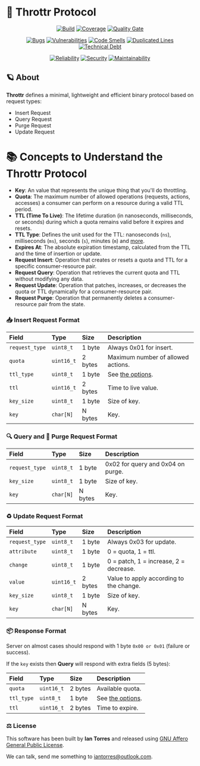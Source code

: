 # 📜 Throttr Protocol

<p align="center">
<a href="https://github.com/throttr/protocol/actions/workflows/build.yml"><img src="https://github.com/throttr/protocol/actions/workflows/build.yml/badge.svg" alt="Build"></a>
<a href="https://codecov.io/gh/throttr/protocol"><img src="https://codecov.io/gh/throttr/protocol/graph/badge.svg?token=R3CDT8AR2F" alt="Coverage"></a>
<a href="https://sonarcloud.io/project/overview?id=throttr_protocol"><img src="https://sonarcloud.io/api/project_badges/measure?project=throttr_protocol&metric=alert_status" alt="Quality Gate"></a>
</p>

<p align="center">
<a href="https://sonarcloud.io/project/overview?id=throttr_protocol"><img src="https://sonarcloud.io/api/project_badges/measure?project=throttr_protocol&metric=bugs" alt="Bugs"></a>
<a href="https://sonarcloud.io/project/overview?id=throttr_protocol"><img src="https://sonarcloud.io/api/project_badges/measure?project=throttr_protocol&metric=vulnerabilities" alt="Vulnerabilities"></a>
<a href="https://sonarcloud.io/project/overview?id=throttr_protocol"><img src="https://sonarcloud.io/api/project_badges/measure?project=throttr_protocol&metric=code_smells" alt="Code Smells"></a>
<a href="https://sonarcloud.io/project/overview?id=throttr_protocol"><img src="https://sonarcloud.io/api/project_badges/measure?project=throttr_protocol&metric=duplicated_lines_density" alt="Duplicated Lines"></a>
<a href="https://sonarcloud.io/project/overview?id=throttr_protocol"><img src="https://sonarcloud.io/api/project_badges/measure?project=throttr_protocol&metric=sqale_index" alt="Technical Debt"></a>
</p>

<p align="center">
<a href="https://sonarcloud.io/project/overview?id=throttr_protocol"><img src="https://sonarcloud.io/api/project_badges/measure?project=throttr_protocol&metric=reliability_rating" alt="Reliability"></a>
<a href="https://sonarcloud.io/project/overview?id=throttr_protocol"><img src="https://sonarcloud.io/api/project_badges/measure?project=throttr_protocol&metric=security_rating" alt="Security"></a>
<a href="https://sonarcloud.io/project/overview?id=throttr_protocol"><img src="https://sonarcloud.io/api/project_badges/measure?project=throttr_protocol&metric=sqale_rating" alt="Maintainability"></a>
</p>

## 🪐 About

**Throttr** defines a minimal, lightweight and efficient binary protocol based on request types:

- Insert Request
- Query Request
- Purge Request
- Update Request

# 📚 Concepts to Understand the Throttr Protocol

- **Key**: An value that represents the unique thing that you'll do throttling.
- **Quota**: The maximum number of allowed operations (requests, actions, accesses) a consumer can perform on a resource during a valid TTL period.
- **TTL (Time To Live)**: The lifetime duration (in nanoseconds, milliseconds, or seconds) during which a quota remains valid before it expires and resets.
- **TTL Type**: Defines the unit used for the TTL: nanoseconds (`ns`), milliseconds (`ms`), seconds (`s`), minutes (`m`) and [more](./include/throttr/protocol.hpp#L63).
- **Expires At**: The absolute expiration timestamp, calculated from the TTL and the time of insertion or update.
- **Request Insert**: Operation that creates or resets a quota and TTL for a specific consumer-resource pair.
- **Request Query**: Operation that retrieves the current quota and TTL without modifying any data.
- **Request Update**: Operation that patches, increases, or decreases the quota or TTL dynamically for a consumer-resource pair.
- **Request Purge**: Operation that permanently deletes a consumer-resource pair from the state.

### 📥 Insert Request Format

| Field          | Type       | Size    | Description                                            |
|:---------------|:-----------|:--------|:-------------------------------------------------------|
| `request_type` | `uint8_t`  | 1 byte  | Always 0x01 for insert.                                |
| `quota`        | `uint16_t` | 2 bytes | Maximum number of allowed actions.                     |
| `ttl_type`     | `uint8_t`  | 1 byte  | See [the options](./include/throttr/protocol.hpp#L63). |
| `ttl`          | `uint16_t` | 2 bytes | Time to live value.                                    |
| `key_size`     | `uint8_t`  | 1 byte  | Size of key.                                           |
| `key`          | `char[N]`  | N bytes | Key.                                                   |

### 🔍 Query and 🧹 Purge Request Format

| Field          | Type       | Size    | Description                       |
|:---------------|:-----------|:--------|:----------------------------------|
| `request_type` | `uint8_t`  | 1 byte  | 0x02 for query and 0x04 on purge. |
| `key_size`     | `uint8_t`  | 1 byte  | Size of key.                      |
| `key`          | `char[N]`  | N bytes | Key.                              |

### ♻️ Update Request Format

| Field          | Type       | Size    | Description                             |
|:---------------|:-----------|:--------|:----------------------------------------|
| `request_type` | `uint8_t`  | 1 byte  | Always 0x03 for update.                 |
| `attribute`    | `uint8_t`  | 1 byte  | 0 = quota, 1 = ttl.                     |
| `change`       | `uint8_t`  | 1 byte  | 0 = patch, 1 = increase, 2 = decrease.  |
| `value`        | `uint16_t` | 2 bytes | Value to apply according to the change. |
| `key_size`     | `uint8_t`  | 1 byte  | Size of key.                            |
| `key`          | `char[N]`  | N bytes | Key.                                    |

### 📦 Response Format

Server on almost cases should respond with 1 byte `0x00 or 0x01` (failure or success).

If the `key` exists then **Query** will respond with extra fields (5 bytes):

| Field      | Type       | Size    | Description                                            |
|:-----------|:-----------|:--------|:-------------------------------------------------------|
| `quota`    | `uint16_t` | 2 bytes | Available quota.                                       |
| `ttl_type` | `uint8_t`  | 1 byte  | See [the options](./include/throttr/protocol.hpp#L63). |
| `ttl`      | `uint16_t` | 2 bytes | Time to expire.                                        |

### ⚖️ License

This software has been built by **Ian Torres** and released using [GNU Affero General Public License](./LICENSE).

We can talk, send me something to [iantorres@outlook.com](mailto:iantorres@outlook.com).
